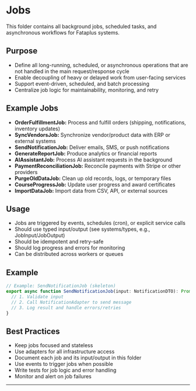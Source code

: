 # Jobs

This folder contains all background jobs, scheduled tasks, and asynchronous workflows for Fataplus systems.

## Purpose

- Define all long-running, scheduled, or asynchronous operations that are not handled in the main request/response cycle
- Enable decoupling of heavy or delayed work from user-facing services
- Support event-driven, scheduled, and batch processing
- Centralize job logic for maintainability, monitoring, and retry

## Example Jobs

- **OrderFulfillmentJob:** Process and fulfill orders (shipping, notifications, inventory updates)
- **SyncVendorsJob:** Synchronize vendor/product data with ERP or external systems
- **SendNotificationJob:** Deliver emails, SMS, or push notifications
- **GenerateReportJob:** Produce analytics or financial reports
- **AIAssistantJob:** Process AI assistant requests in the background
- **PaymentReconciliationJob:** Reconcile payments with Stripe or other providers
- **PurgeOldDataJob:** Clean up old records, logs, or temporary files
- **CourseProgressJob:** Update user progress and award certificates
- **ImportDataJob:** Import data from CSV, API, or external sources

## Usage

- Jobs are triggered by events, schedules (cron), or explicit service calls
- Should use typed input/output (see systems/types, e.g., JobInput/JobOutput)
- Should be idempotent and retry-safe
- Should log progress and errors for monitoring
- Can be distributed across workers or queues

## Example

```ts
// Example: SendNotificationJob (skeleton)
export async function SendNotificationJob(input: NotificationDTO): Promise<void> {
  // 1. Validate input
  // 2. Call NotificationAdapter to send message
  // 3. Log result and handle errors/retries
}
```

## Best Practices

- Keep jobs focused and stateless
- Use adapters for all infrastructure access
- Document each job and its input/output in this folder
- Use events to trigger jobs when possible
- Write tests for job logic and error handling
- Monitor and alert on job failures

---
